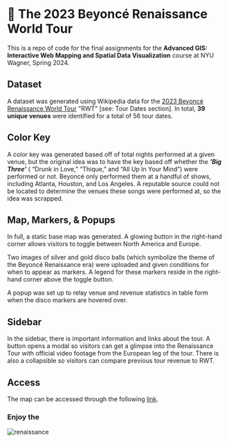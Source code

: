 # :mirror_ball: The 2023 Beyoncé Renaissance World Tour

This is a repo of code for the final assignments for the **Advanced GIS: Interactive Web Mapping and Spatial Data Visualization** course at NYU Wagner, Spring 2024.

## Dataset

A dataset was generated using Wikipedia data for the [2023 Beyoncé Renaissance World Tour](https://en.wikipedia.org/wiki/Renaissance_World_Tour) "RWT" [see: Tour Dates section]. 
In total, **39 unique venues** were identified for a total of 56 tour dates.

## Color Key

A color key was generated based off of total nights performed at a given venue, but the original idea was to have the key based off whether the ***'Big Three'*** ( “Drunk in Love,” “Thique,” and “All Up In Your Mind”) were performed or not. Beyoncé only performed them at a handful of shows, including Atlanta, Houston, and Los Angeles.
A reputable source could not be located to determine the venues these songs were performed at, so the idea was scrapped.

## Map, Markers, & Popups

In full, a static base map was generated. A glowing button in the right-hand corner allows visitors to toggle between North America and Europe.

Two images of silver and gold disco balls (which symbolize the theme of the Beyoncé Renaissance era) were uploaded and given conditions for when to appear as markers. A legend for these markers reside in the right-hand corner above the toggle button.

A popup was set up to relay venue and revenue statistics in table form when the disco markers are hovered over.

## Sidebar

In the sidebar, there is important information and links about the tour. A button opens a modal so visitors can get a glimpse into the Renaissance Tour with official video footage from the European leg of the tour. There is also a collapsible so visitors can compare previous tour revenue to RWT.

## Access
The map can be accessed through the following [link](https://ceinna.github.io/beyonce-rwt-2023/).




### Enjoy the

![renaissance](https://github.com/ceinna/beyonce-rwt-2023/assets/165332234/95c99b85-4537-41fb-9504-62228ac07c37)


